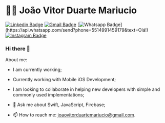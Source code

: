 # :man_technologist: João Vitor Duarte Mariucio

[![Linkedin Badge](https://img.shields.io/badge/-LinkedIn-blue?style=flat-square&logo=Linkedin&logoColor=white&link=https://www.linkedin.com/in/nykollemalone/)](https://www.linkedin.com/in/joaovitorduartemariucio)
[![Gmail Badge](https://img.shields.io/badge/-Gmail-c14438?style=flat-square&logo=Gmail&logoColor=white&link=mailto:joaovitorduartemariucio@gmail.com)](mailto:joaovitorduartemariucio@gmail.com)
[![Whatsapp Badge](https://img.shields.io/badge/-Whatsapp-4CA143?style=flat-square&labelColor=4CA143&logo=whatsapp&logoColor=white&link=https://api.whatsapp.com/send?phone=5514991459179&text=Olá!)](https://api.whatsapp.com/send?phone=5514991459179&text=Olá!)
[![Instagram Badge](https://img.shields.io/badge/-Instagram-BF008C?style=flat-square&logo=Instagram&logoColor=white&link=https://www.instagram.com/joaovitorduartemariucio)](https://www.instagram.com/joaovitorduartemariucio) 

### Hi there 👋

About me:

- I am currently working;
- Currently working with Mobile iOS Development;
- I am looking to collaborate in helping new developers with simple and commonly used implementations;

- 💬 Ask me about Swift, JavaScript, Firebase;
- 📫 How to reach me: joaovitorduartemariucio@gmail.com.
